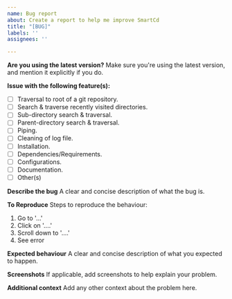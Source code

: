 ```yaml
---
name: Bug report
about: Create a report to help me improve SmartCd
title: "[BUG]"
labels: ''
assignees: ''

---
```


**Are you using the latest version?**
Make sure you're using the latest version, and mention it explicitly if you do.

**Issue with the following feature(s):**
- [ ] Traversal to root of a git repository.
- [ ] Search & traverse recently visited directories.
- [ ] Sub-directory search & traversal.
- [ ] Parent-directory search & traversal.
- [ ] Piping.
- [ ] Cleaning of log file.
- [ ] Installation.
- [ ] Dependencies/Requirements.
- [ ] Configurations.
- [ ] Documentation.
- [ ] Other(s)

**Describe the bug**
A clear and concise description of what the bug is.

**To Reproduce**
Steps to reproduce the behaviour:
1. Go to '...'
2. Click on '....'
3. Scroll down to '....'
4. See error

**Expected behaviour**
A clear and concise description of what you expected to happen.

**Screenshots**
If applicable, add screenshots to help explain your problem.

**Additional context**
Add any other context about the problem here.
